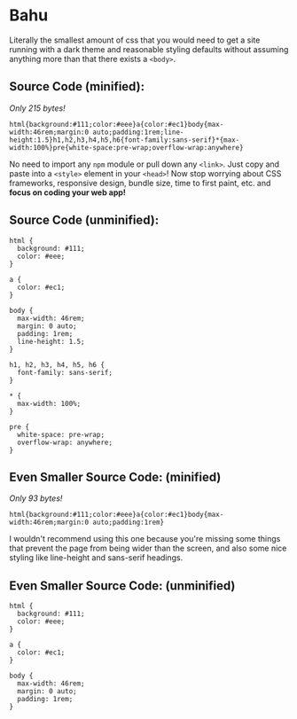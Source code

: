 Bahu
====

Literally the smallest amount of css that you would need to get a site running with a dark theme and reasonable styling defaults without assuming anything more than that there exists a `<body>`.

Source Code (minified):
-----------------------

_Only 215 bytes!_

    html{background:#111;color:#eee}a{color:#ec1}body{max-width:46rem;margin:0 auto;padding:1rem;line-height:1.5}h1,h2,h3,h4,h5,h6{font-family:sans-serif}*{max-width:100%}pre{white-space:pre-wrap;overflow-wrap:anywhere}

No need to import any `npm` module or pull down any `<link>`. Just copy and paste into a `<style>` element in your `<head>`! Now stop worrying about CSS frameworks, responsive design, bundle size, time to first paint, etc. and **focus on coding your web app!**

Source Code (unminified):
-------------------------

    html {
      background: #111;
      color: #eee;
    }
    
    a {
      color: #ec1;
    }
    
    body {
      max-width: 46rem;
      margin: 0 auto;
      padding: 1rem;
      line-height: 1.5;
    }
    
    h1, h2, h3, h4, h5, h6 {
      font-family: sans-serif;
    }
    
    * {
      max-width: 100%;
    }
    
    pre {
      white-space: pre-wrap;
      overflow-wrap: anywhere;
    }

**Even Smaller** Source Code: (minified)
----------------------------------------

_Only 93 bytes!_

    html{background:#111;color:#eee}a{color:#ec1}body{max-width:46rem;margin:0 auto;padding:1rem}

I wouldn't recommend using this one because you're missing some things that prevent the page from being wider than the screen, and also some nice styling like line-height and sans-serif headings.

**Even Smaller** Source Code: (unminified)
------------------------------------------

    html {
      background: #111;
      color: #eee;
    }
    
    a {
      color: #ec1;
    }
    
    body {
      max-width: 46rem;
      margin: 0 auto;
      padding: 1rem;
    }
